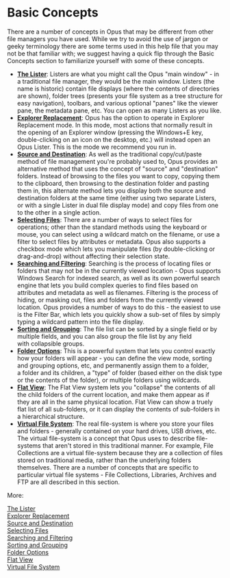 # Basic Concepts

There are a number of concepts in Opus that may be different from other file managers you have used. While we try to avoid the use of jargon or geeky terminology there are some terms used in this help file that you may not be that familiar with; we suggest having a quick flip through the Basic Concepts section to familiarize yourself with some of these concepts.

- **[The Lister](/Manual/basic_concepts/the_lister/RAEDME.md)**: Listers are what you might call the Opus "main window" - in a traditional file manager, they would be the main window. Listers (the name is historic) contain file displays (where the contents of directories are shown), folder trees (presents your file system as a tree structure for easy navigation), toolbars, and various optional "panes" like the viewer pane, the metadata pane, etc. You can open as many Listers as you like.
- **[Explorer Replacement](/Manual/basic_concepts/explorer_replacement.md)**: Opus has the option to operate in Explorer Replacement mode. In this mode, most actions that normally result in the opening of an Explorer window (pressing the Windows+E key, double-clicking on an icon on the desktop, etc.) will instead open an Opus Lister. This is the mode we recommend you run in.
- **[Source and Destination](/Manual/basic_concepts/source_and_destination.md)**: As well as the traditional copy/cut/paste method of file management you're probably used to, Opus provides an alternative method that uses the concept of "source" and "destination" folders. Instead of browsing to the files you want to copy, copying them to the clipboard, then browsing to the destination folder and pasting them in, this alternate method lets you display both the source and destination folders at the same time (either using two separate Listers, or with a single Lister in dual file display mode) and copy files from one to the other in a single action.
- **[Selecting Files](/Manual/basic_concepts/selecting_files/RAEDME.md)**: There are a number of ways to select files for operations; other than the standard methods using the keyboard or mouse, you can select using a wildcard match on the filename, or use a filter to select files by attributes or metadata. Opus also supports a checkbox mode which lets you manipulate files (by double-clicking or drag-and-drop) without affecting their selection state.
- **[Searching and Filtering](/Manual/basic_concepts/searching_and_filtering/RAEDME.md)**: Searching is the process of locating files or folders that may not be in the currently viewed location - Opus supports Windows Search for indexed search, as well as its own powerful search engine that lets you build complex queries to find files based on attributes and metadata as well as filenames. Filtering is the process of hiding, or masking out, files and folders from the currently viewed location. Opus provides a number of ways to do this - the easiest to use is the Filter Bar, which lets you quickly show a sub-set of files by simply typing a wildcard pattern into the file display.
- **[Sorting and Grouping](/Manual/basic_concepts/sorting_and_grouping/RAEDME.md)**: The file list can be sorted by a single field or by multiple fields, and you can also group the file list by any field with collapsible groups.
- **[Folder Options](/Manual/basic_concepts/folder_options/RAEDME.md)**: This is a powerful system that lets you control exactly how your folders will appear - you can define the view mode, sorting and grouping options, etc, and permanently assign them to a folder, a folder and its children, a "type" of folder (based either on the disk type or the contents of the folder), or multiple folders using wildcards. 
- **[Flat View](/Manual/basic_concepts/flat_view.md)**: The Flat View system lets you "collapse" the contents of all the child folders of the current location, and make them appear as if they are all in the same physical location. Flat View can show a truely flat list of all sub-folders, or it can display the contents of sub-folders in a hierarchical structure.
- **[Virtual File System](/Manual/basic_concepts/virtual_file_system/RAEDME.md)**: The real file-system is where you store your files and folders - generally contained on your hard drives, USB drives, etc. The virtual file-system is a concept that Opus uses to describe file-systems that aren't stored in this traditional manner. For example, File Collections are a virtual file-system because they are a collection of files stored on traditional media, rather than the underlying folders themselves. There are a number of concepts that are specific to particular virtual file systems - File Collections, Libraries, Archives and FTP are all described in this section.

More:

[The Lister](/Manual/basic_concepts/the_lister/RAEDME.md)  
[Explorer Replacement](/Manual/basic_concepts/explorer_replacement.md)  
[Source and Destination](/Manual/basic_concepts/source_and_destination.md)  
[Selecting Files](/Manual/basic_concepts/selecting_files/RAEDME.md)  
[Searching and Filtering](/Manual/basic_concepts/searching_and_filtering/RAEDME.md)  
[Sorting and Grouping](/Manual/basic_concepts/sorting_and_grouping/RAEDME.md)  
[Folder Options](/Manual/basic_concepts/folder_options/RAEDME.md)  
[Flat View](/Manual/basic_concepts/flat_view.md)  
[Virtual File System](/Manual/basic_concepts/virtual_file_system/RAEDME.md)  
